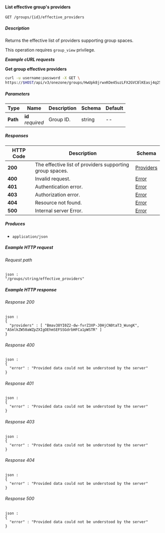 
<a name="list_effective_group_providers"></a>
#### List effective group's providers
```
GET /groups/{id}/effective_providers
```


##### Description
Returns the effective list of providers supporting group spaces.

This operation requires `group_view` privilege.

***Example cURL requests***

**Get group effective providers**
```bash
curl -u username:password -X GET \
https://$HOST/api/v3/onezone/groups/HwUpk8jrwxKOe45uzLFX2GVC8lKEasj4q253sptVqF8/effective_providers
```


##### Parameters

|Type|Name|Description|Schema|Default|
|---|---|---|---|---|
|**Path**|**id**  <br>*required*|Group ID.|string|--|


##### Responses

|HTTP Code|Description|Schema|
|---|---|---|
|**200**|The effective list of providers supporting group spaces.|[Providers](../definitions/Providers.md#providers)|
|**400**|Invalid request.|[Error](../definitions/Error.md#error)|
|**401**|Authentication error.|[Error](../definitions/Error.md#error)|
|**403**|Authorization error.|[Error](../definitions/Error.md#error)|
|**404**|Resource not found.|[Error](../definitions/Error.md#error)|
|**500**|Internal server Error.|[Error](../definitions/Error.md#error)|


##### Produces

* `application/json`


##### Example HTTP request

###### Request path
```
json :
"/groups/string/effective_providers"
```


##### Example HTTP response

###### Response 200
```
json :
{
  "providers" : [ "Bmav38YI0Z2-dw-fvrZ3XP-J0HjCN0taT3_WungK", "ASmlkZW50aWZpZXIgOEhmSEFSSGdrbHFCa1pWSTR" ]
}
```


###### Response 400
```
json :
{
  "error" : "Provided data could not be understood by the server"
}
```


###### Response 401
```
json :
{
  "error" : "Provided data could not be understood by the server"
}
```


###### Response 403
```
json :
{
  "error" : "Provided data could not be understood by the server"
}
```


###### Response 404
```
json :
{
  "error" : "Provided data could not be understood by the server"
}
```


###### Response 500
```
json :
{
  "error" : "Provided data could not be understood by the server"
}
```



